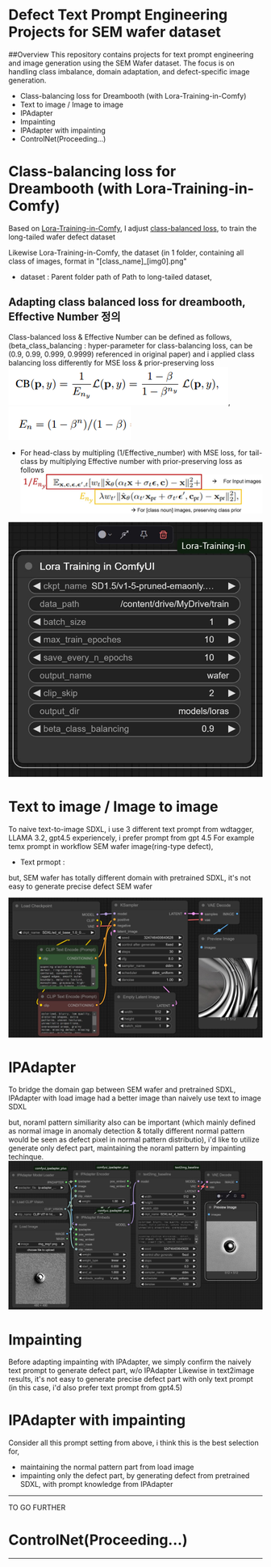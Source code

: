 # Defect Text Prompt Engineering Projects for SEM wafer dataset
##Overview
This repository contains projects for text prompt engineering and image generation using the SEM Wafer dataset. The focus is on handling class imbalance, domain adaptation, and defect-specific image generation.

- Class-balancing loss for Dreambooth (with Lora-Training-in-Comfy)
- Text to image / Image to image
- IPAdapter
- Impainting
- IPAdapter with impainting
- ControlNet(Proceeding...)

# Class-balancing loss for Dreambooth (with Lora-Training-in-Comfy)

Based on [Lora-Training-in-Comfy](https://github.com/LarryJane491/Lora-Training-in-Comfy/tree/main), I adjust [class-balanced loss](https://arxiv.org/pdf/1901.05555), to train the long-tailed wafer defect dataset

Likewise Lora-Training-in-Comfy, the dataset (in 1 folder, containing all class of images, format in "[class_name]_[img0].png"
- dataset : Parent folder path of Path to long-tailed dataset,  

## Adapting class balanced loss for dreambooth, Effective Number 정의
Class-balanced loss & Effective Number can be defined as follows, (beta_class_balancing : hyper-parameter for class-balancing loss, can be (0.9, 0.99, 0.999, 0.9999) referenced in original paper)
and i applied class balancing loss differently for MSE loss & prior-preserving loss
![Class-balancing LORA](https://github.com/mshdjren/Comfyui_wafer/blob/main/results/loss.png), ![Class-balancing LORA](https://github.com/mshdjren/Comfyui_wafer/blob/main/results/samples.png)

- For head-class by multipling (1/Effective_number) with MSE loss, for tail-class by multiplying Effective number with prior-preserving loss as follows
![Class-balancing LORA](https://github.com/mshdjren/Comfyui_wafer/blob/main/results/class_balanced_loss_details.jpg)

![Class-balancing LORA](https://github.com/mshdjren/Comfyui_wafer/blob/main/results/class_balanced_loss_Lora.jpg)


# Text to image / Image to image
To naive text-to-image SDXL, i use 3 different text prompt from wdtagger, LLAMA 3.2, gpt4.5
experiencely, i prefer prompt from gpt 4.5
For example temx prompt in workflow SEM wafer image(ring-type defect),
- Text prmopt : 

but, SEM wafer has totally different domain with pretrained SDXL, it's not easy to generate precise defect SEM wafer 

![Text to image](https://github.com/mshdjren/Comfyui_wafer/blob/main/results/SDXL_text2image.jpg)

# IPAdapter
To bridge the domain gap between SEM wafer and pretrained SDXL, IPAdapter with load image had a better image than naively use text to image SDXL

but, noraml pattern similiarity also can be important (which mainly defined as normal image in anomaly detection & totally different normal pattern would be seen as defect pixel in normal pattern distributio),
i'd like to utilize generate only defect part, maintaining the noraml pattern by impainting techinque.
![IPAdapter](https://github.com/mshdjren/Comfyui_wafer/blob/main/results/SDXL_IPAdapter.jpg)

# Impainting
Before adapting impainting with IPAdapter, we simply confirm the naively text prompt to generate defect part, w/o IPAdapter
Likewise in text2image results, it's not easy to generate precise defect part with only text prompt (in this case, i'd also prefer text prompt from gpt4.5)

# IPAdapter with impainting
Consider all this prompt setting from above, i think this is the best selection for, 
- maintaining the normal pattern part from load image
- impainting only the defect part, by generating defect from pretrained SDXL, with prompt knowledge from IPAdapter
----

TO GO FURTHER
# ControlNet(Proceeding...)


----
